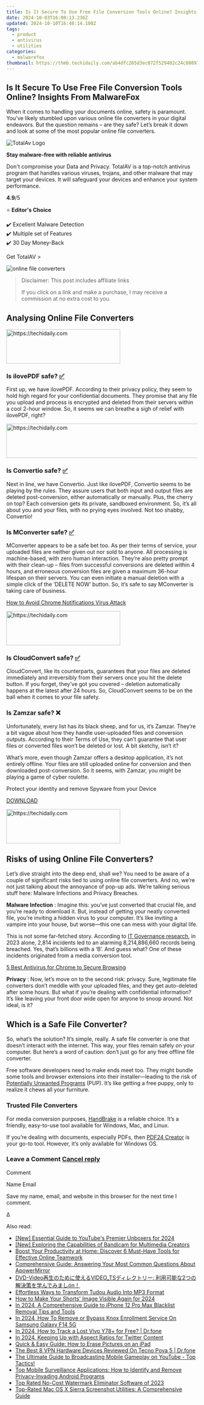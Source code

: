 ```yaml
---
title: Is It Secure To Use Free File Conversion Tools Online? Insights From MalwareFox
date: 2024-10-03T16:08:13.236Z
updated: 2024-10-10T16:48:14.100Z
tags:
  - product
  - antivirus
  - utilities
categories:
  - malwarefox
thumbnail: https://thmb.techidaily.com/ab4dfc265d3ec072f529482c24c8089138367c7bb9b170bcd6c98cca628f2064.jpg
---
```


## Is It Secure To Use Free File Conversion Tools Online? Insights From MalwareFox

When it comes to handling your documents online, safety is paramount. You’ve likely stumbled upon various online file converters in your digital endeavors. But the question remains – are they safe? Let’s break it down and look at some of the most popular online file converters.

![TotalAv Logo](https://www.malwarefox.com/wp-content/uploads/2024/02/totalav-svg.webp "totalav-svg")

**Stay malware-free with reliable antivirus**

Don't compromise your Data and Privacy. TotalAV is a top-notch antivirus program that handles various viruses, trojans, and other malware that may target your devices. It will safeguard your devices and enhance your system performance.

**4.9**/5

⭐ **Editor's Choice**

✔️ Excellent Malware Detection  
✔️ Multiple set of Features  
✔️ 30 Day Money-Back

[](https://tools.techidaily.com/malwarefox/products/) Get TotalAV > 

![online file converters](https://www.malwarefox.com/wp-content/uploads/2024/02/online-file-converters.webp)

>  Disclaimer: This post includes affiliate links
>
>  If you click on a link and make a purchase, I may receive a commission at no extra cost to you.
>

## Analysing Online File Converters

<!-- affiliate ads begin -->
<a href="https://aidotcom.pxf.io/c/5597632/2129041/19576" target="_top" id="2129041">
  <img src="//a.impactradius-go.com/display-ad/19576-2129041" border="0" alt="https://techidaily.com" width="300" height="90"/>
</a>
<img height="0" width="0" src="https://aidotcom.pxf.io/i/5597632/2129041/19576" style="position:absolute;visibility:hidden;" border="0" />
<!-- affiliate ads end -->

### Is ilovePDF safe? [✅](https://emojipedia.org/check-mark-button)

First up, we have ilovePDF. According to their privacy policy, they seem to hold high regard for your confidential documents. They promise that any file you upload and process is encrypted and deleted from their servers within a cool 2-hour window. So, it seems we can breathe a sigh of relief with ilovePDF, right?

<!-- affiliate ads begin -->
<a href="https://appsumo.8odi.net/c/5597632/2087389/7443" target="_top" id="2087389">
  <img src="//a.impactradius-go.com/display-ad/7443-2087389" border="0" alt="https://techidaily.com" width="728" height="90"/>
</a>
<img height="0" width="0" src="https://appsumo.8odi.net/i/5597632/2087389/7443" style="position:absolute;visibility:hidden;" border="0" />
<!-- affiliate ads end -->

### Is Convertio safe? [✅](https://emojipedia.org/check-mark-button)

Next in line, we have Convertio. Just like ilovePDF, Convertio seems to be playing by the rules. They assure users that both input and output files are deleted post-conversion, either automatically or manually. Plus, the cherry on top? Each conversion gets its private, sandboxed environment. So, it’s all about you and your files, with no prying eyes involved. Not too shabby, Convertio!

### Is MConverter safe? [✅](https://emojipedia.org/check-mark-button)

MConverter appears to be a safe bet too. As per their terms of service, your uploaded files are neither given out nor sold to anyone. All processing is machine-based, with zero human interaction. They’re also pretty prompt with their clean-up – files from successful conversions are deleted within 4 hours, and erroneous conversion files are given a maximum 36-hour lifespan on their servers. You can even initiate a manual deletion with a simple click of the ‘DELETE NOW’ button. So, it’s safe to say MConverter is taking care of business.

[How to Avoid Chrome Notifications Virus Attack](https://tools.techidaily.com/malwarefox/products/)

<!-- affiliate ads begin -->
<a href="https://aligracehair.sjv.io/c/5597632/1915865/19272" target="_top" id="1915865">
  <img src="//a.impactradius-go.com/display-ad/19272-1915865" border="0" alt="https://techidaily.com" width="300" height="90"/>
</a>
<img height="0" width="0" src="https://aligracehair.sjv.io/i/5597632/1915865/19272" style="position:absolute;visibility:hidden;" border="0" />
<!-- affiliate ads end -->

### Is CloudConvert safe? [✅](https://emojipedia.org/check-mark-button)

CloudConvert, like its counterparts, guarantees that your files are deleted immediately and irreversibly from their servers once you hit the delete button. If you forget, they’ve got you covered – deletion automatically happens at the latest after 24 hours. So, CloudConvert seems to be on the ball when it comes to your file safety.

### Is Zamzar safe? ❌

Unfortunately, every list has its black sheep, and for us, it’s Zamzar. They’re a bit vague about how they handle user-uploaded files and conversion outputs. According to their Terms of Use, they can’t guarantee that user files or converted files won’t be deleted or lost. A bit sketchy, isn’t it?  
  
What’s more, even though Zamzar offers a desktop application, it’s not entirely offline. Your files are still uploaded online for conversion and then downloaded post-conversion. So it seems, with Zamzar, you might be playing a game of cyber roulette.

Protect your identity and remove Spyware from your Device

[DOWNLOAD](https://tools.techidaily.com/malwarefox/products/) 

<!-- affiliate ads begin -->
<a href="https://aligracehair.sjv.io/c/5597632/1948891/19272" target="_top" id="1948891">
  <img src="//a.impactradius-go.com/display-ad/19272-1948891" border="0" alt="https://techidaily.com" width="300" height="90"/>
</a>
<img height="0" width="0" src="https://aligracehair.sjv.io/i/5597632/1948891/19272" style="position:absolute;visibility:hidden;" border="0" />
<!-- affiliate ads end -->

## Risks of using Online File Converters?

Let’s dive straight into the deep end, shall we? You need to be aware of a couple of significant risks tied to using online file converters. And no, we’re not just talking about the annoyance of pop-up ads. We’re talking serious stuff here: Malware Infections and Privacy Breaches.

**Malware Infection** : Imagine this: you’ve just converted that crucial file, and you’re ready to download it. But, instead of getting your neatly converted file, you’re inviting a hidden virus to your computer. It’s like inviting a vampire into your house, but worse—this one can mess with your digital life.  
  
This is not some far-fetched story. According to [IT Governance research](https://www.itgovernance.co.uk/blog/list-of-data-breaches-and-cyber-attacks-in-2023), in 2023 alone, 2,814 incidents led to an alarming 8,214,886,660 records being breached. Yes, that’s billions with a ‘B’. And guess what? One of these incidents originated from a media conversion tool. 

[5 Best Antivirus for Chrome to Secure Browsing](https://tools.techidaily.com/malwarefox/products/)

**Privacy** : Now, let’s move on to the second risk: privacy. Sure, legitimate file converters don’t meddle with your uploaded files, and they get auto-deleted after some hours. But what if you’re dealing with confidential information? It’s like leaving your front door wide open for anyone to snoop around. Not ideal, is it?

## Which is a Safe File Converter?

So, what’s the solution? It’s simple, really. A safe file converter is one that doesn’t interact with the internet. This way, your files remain safely on your computer. But here’s a word of caution: don’t just go for any free offline file converter.

Free software developers need to make ends meet too. They might bundle some tools and browser extensions into their installer—leading to the risk of [Potentially Unwanted Programs](https://tools.techidaily.com/malwarefox/products/) (PUP). It’s like getting a free puppy, only to realize it chews all your furniture.

### Trusted File Converters

For media conversion purposes, [HandBrake](https://handbrake.fr/) is a reliable choice. It’s a friendly, easy-to-use tool available for Windows, Mac, and Linux.

If you’re dealing with documents, especially PDFs, then [PDF24 Creator](https://tools.pdf24.org/en/creator) is your go-to tool. However, it’s only available for Windows OS.

### Leave a Comment [Cancel reply](https://tools.techidaily.com/malwarefox/products/)

Comment

Name Email 

Save my name, email, and website in this browser for the next time I comment.

Δ

<ins class="adsbygoogle"
     style="display:block"
     data-ad-format="autorelaxed"
     data-ad-client="ca-pub-7571918770474297"
     data-ad-slot="1223367746"></ins>

<ins class="adsbygoogle"
     style="display:block"
     data-ad-client="ca-pub-7571918770474297"
     data-ad-slot="8358498916"
     data-ad-format="auto"
     data-full-width-responsive="true"></ins>

<span class="atpl-alsoreadstyle">Also read:</span>
<div><ul>
<li><a href="https://article-posts.techidaily.com/new-essential-guide-to-youtubes-premier-unboxers-for-2024/"><u>[New] Essential Guide to YouTube's Premier Unboxers for 2024</u></a></li>
<li><a href="https://screen-sharing-recording.techidaily.com/new-exploring-the-capabilities-of-bandicam-for-multimedia-creators/"><u>[New] Exploring the Capabilities of Bandicam for Multimedia Creators</u></a></li>
<li><a href="https://discover-comparisons.techidaily.com/boost-your-productivity-at-home-discover-6-must-have-tools-for-effective-online-teamwork/"><u>Boost Your Productivity at Home: Discover 6 Must-Have Tools for Effective Online Teamwork</u></a></li>
<li><a href="https://discover-comparisons.techidaily.com/comprehensive-guide-answering-your-most-common-questions-about-apowermirror/"><u>Comprehensive Guide: Answering Your Most Common Questions About ApowerMirror</u></a></li>
<li><a href="https://win-howtos.techidaily.com/dvd-videovideots-2on/"><u>DVD-Video再生のために使えるVIDEO_TSディレクトリー: 利用可能な2つの解決策を学んでみましón！</u></a></li>
<li><a href="https://discover-comparisons.techidaily.com/effortless-ways-to-transform-tudou-audio-into-mp3-format/"><u>Effortless Ways to Transform Tudou Audio Into MP3 Format</u></a></li>
<li><a href="https://youtube-zero.techidaily.com/o-make-your-shorts-image-visible-again-for-2024/"><u>How to Make Your Shorts' Image Visible Again for 2024</u></a></li>
<li><a href="https://ios-unlock.techidaily.com/in-2024-a-comprehensive-guide-to-iphone-12-pro-max-blacklist-removal-tips-and-tools-by-drfone-ios/"><u>In 2024, A Comprehensive Guide to iPhone 12 Pro Max Blacklist Removal Tips and Tools</u></a></li>
<li><a href="https://android-unlock.techidaily.com/in-2024-how-to-remove-or-bypass-knox-enrollment-service-on-samsung-galaxy-f14-5g-by-drfone-android/"><u>In 2024, How To Remove or Bypass Knox Enrollment Service On Samsung Galaxy F14 5G</u></a></li>
<li><a href="https://android-location-track.techidaily.com/in-2024-how-to-track-a-lost-vivo-y78plus-for-free-drfone-by-drfone-virtual-android/"><u>In 2024, How to Track a Lost Vivo Y78+ for Free? | Dr.fone</u></a></li>
<li><a href="https://twitter-videos.techidaily.com/in-2024-keeping-up-with-aspect-ratios-for-twitter-content/"><u>In 2024, Keeping Up with Aspect Ratios for Twitter Content</u></a></li>
<li><a href="https://discover-comparisons.techidaily.com/quick-and-easy-guide-how-to-erase-pictures-on-an-ipad/"><u>Quick & Easy Guide: How to Erase Pictures on an iPad</u></a></li>
<li><a href="https://fake-location.techidaily.com/the-best-8-vpn-hardware-devices-reviewed-on-tecno-pova-5-drfone-by-drfone-virtual-android/"><u>The Best 8 VPN Hardware Devices Reviewed On Tecno Pova 5 | Dr.fone</u></a></li>
<li><a href="https://discover-comparisons.techidaily.com/the-ultimate-guide-to-broadcasting-mobile-gameplay-on-youtube-top-tactics/"><u>The Ultimate Guide to Broadcasting Mobile Gameplay on YouTube - Top Tactics!</u></a></li>
<li><a href="https://discover-comparisons.techidaily.com/top-mobile-surveillance-applications-how-to-identify-and-remove-privacy-invading-android-programs/"><u>Top Mobile Surveillance Applications: How to Identify and Remove Privacy-Invading Android Programs</u></a></li>
<li><a href="https://discover-comparisons.techidaily.com/top-rated-no-cost-watermark-eliminator-software-of-2023/"><u>Top Rated No-Cost Watermark Eliminator Software of 2023</u></a></li>
<li><a href="https://discover-comparisons.techidaily.com/top-rated-mac-os-x-sierra-screenshot-utilities-a-comprehensive-guide/"><u>Top-Rated Mac OS X Sierra Screenshot Utilities: A Comprehensive Guide</u></a></li>
</ul></div>

